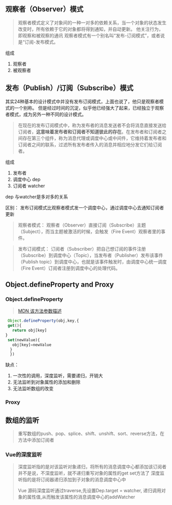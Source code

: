 ## 观察者（Observer）模式

> 观察者模式定义了对象间的一种一对多的依赖关系，当一个对象的状态发生改变时，所有依赖于它的对象都将得到通知，并自动更新。 他关注行为，即观察和被观察的通讯
> 观察者模式有一个别名叫“发布-订阅模式”，或者说是“订阅-发布模式。

组成
1. 观察者
2. 被观察者 
   
## 发布（Publish）/订阅（Subscribe）模式
其实24种基本的设计模式中并没有发布订阅模式，上面也说了，他只是观察者模式的一个别称。
但是经过时间的沉淀，似乎他已经强大了起来，已经独立于观察者模式，成为另外一种不同的设计模式。

>在现在的发布订阅模式中，称为发布者的消息发送者不会将消息直接发送给订阅者，<strong>这意味着发布者和订阅者不知道彼此的存在</strong>。在发布者和订阅者之间存在第三个组件，称为消息代理或调度中心或中间件，它维持着发布者和订阅者之间的联系，过滤所有发布者传入的消息并相应地分发它们给订阅者。

组成
1. 发布者   
2. 调度中心 dep
3. 订阅者 watcher

dep 与watcher是多对多的关系
   
区别：
发布订阅模式比观察者模式发一个调度中心，通过调度中心去通知订阅者更新

>观察者模式： 观察者（Observer）直接订阅（Subscribe）主题（Subject），而当主题被激活的时候，会触发（Fire Event）观察者里的事件。

>发布订阅模式： 订阅者（Subscriber）把自己想订阅的事件注册（Subscribe）到调度中心（Topic），当发布者（Publisher）发布该事件（Publish topic）到调度中心，也就是该事件触发时，由调度中心统一调度（Fire Event）订阅者注册到调度中心的处理代码。

## Object.defineProperty and Proxy

### Object.defineProperty 
> [MDN 该方法参数描述](https://developer.mozilla.org/zh-CN/docs/Web/JavaScript/Reference/Global_Objects/Object/defineProperty)
``` javascript
 Object.defineProperty(obj,key,{
 get(){
   return obj[key]
}
 set(newValue){
   obj[key]=newValue
  }
  })
``` 
缺点：
1. 一次性的调用，深度监听，需要递归，开销大
2. 无法监听到对象属性的添加和删除
3. 无法监听数组的改变
   

### Proxy 



## 数组的监听
> 重写数组的push、pop、splice、shift、unshift、sort、reverse方法，在方法中添加订阅者


### Vue的深度监听
> 深度监听指的是对该监听对象递归，将所有的消息调度中心都添加该订阅者
> 并不是说，不深度监听，就不递归重写对象的属性的get set方法了
> 深度监听指的是将订阅器递归添加到子对象的消息调度中心中
> 
> Vue 源码深度监听通过traverse,先设置Dep.target = watcher, 递归调用对象的属性值,从而触发该属性的消息调度中心的addWatcher